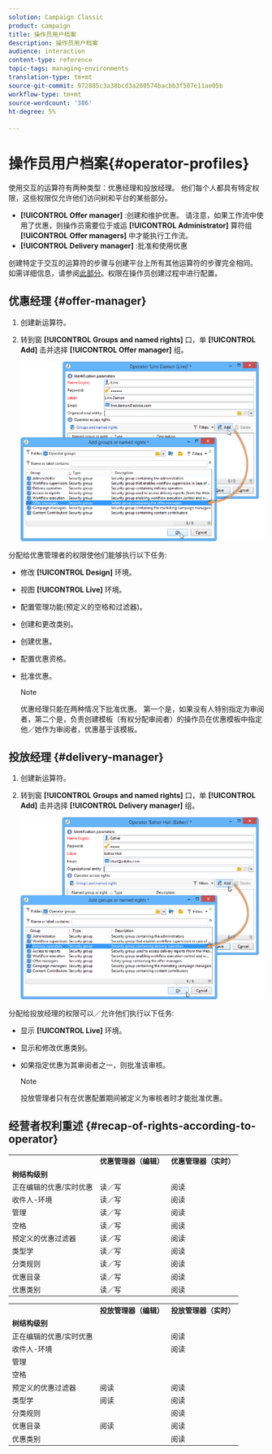 ```yaml
---
solution: Campaign Classic
product: campaign
title: 操作员用户档案
description: 操作员用户档案
audience: interaction
content-type: reference
topic-tags: managing-environments
translation-type: tm+mt
source-git-commit: 972885c3a38bcd3a260574bacbb3f507e11ae05b
workflow-type: tm+mt
source-wordcount: '386'
ht-degree: 5%

---
```



# 操作员用户档案{#operator-profiles}

使用交互的运算符有两种类型：优惠经理和投放经理。 他们每个人都具有特定权限，这些权限仅允许他们访问树和平台的某些部分。

* **[!UICONTROL Offer manager]** :创建和维护优惠。 请注意，如果工作流中使用了优惠，则操作员需要位于或运 **[!UICONTROL Administrator]** 算符组 **[!UICONTROL Offer managers]** 中才能执行工作流。
* **[!UICONTROL Delivery manager]** :批准和使用优惠

创建特定于交互的运算符的步骤与创建平台上所有其他运算符的步骤完全相同。 如需详细信息，请参阅[此部分](../../platform/using/access-management.md#creating-an-operator)。权限在操作员创建过程中进行配置。

## 优惠经理 {#offer-manager}

1. 创建新运算符。
1. 转到窗 **[!UICONTROL Groups and named rights]** 口，单 **[!UICONTROL Add]** 击并选择 **[!UICONTROL Offer manager]** 组。

   ![](assets/offer_operators_create_001.png)

分配给优惠管理者的权限使他们能够执行以下任务:

* 修改 **[!UICONTROL Design]** 环境。
* 视图 **[!UICONTROL Live]** 环境。
* 配置管理功能(预定义的空格和过滤器)。
* 创建和更改类别。
* 创建优惠。
* 配置优惠资格。
* 批准优惠。

   >[!NOTE]
   >
   >优惠经理只能在两种情况下批准优惠。 第一个是，如果没有人特别指定为审阅者，第二个是，负责创建模板（有权分配审阅者）的操作员在优惠模板中指定他／她作为审阅者，优惠基于该模板。

## 投放经理 {#delivery-manager}

1. 创建新运算符。
1. 转到窗 **[!UICONTROL Groups and named rights]** 口，单 **[!UICONTROL Add]** 击并选择 **[!UICONTROL Delivery manager]** 组。

   ![](assets/offer_operators_create_002.png)

分配给投放经理的权限可以／允许他们执行以下任务:

* 显示 **[!UICONTROL Live]** 环境。
* 显示和修改优惠类别。
* 如果指定优惠为其审阅者之一，则批准该审核。

   >[!NOTE]
   >
   >投放管理者只有在优惠配置期间被定义为审核者时才能批准优惠。

## 经营者权利重述 {#recap-of-rights-according-to-operator}

<table> 
 <tbody> 
  <tr> 
   <td> </td> 
   <td> <strong>优惠管理器（编辑）</strong><br /> </td> 
   <td> <strong>优惠管理器（实时）</strong><br /> </td> 
  </tr> 
  <tr> 
   <td> <strong>树结构级别</strong><br /> </td> 
   <td> </td> 
   <td> </td> 
  </tr> 
  <tr> 
   <td> 正在编辑的优惠/实时优惠<br /> </td> 
   <td> 读／写<br /> </td> 
   <td> 阅读<br /> </td> 
  </tr> 
  <tr> 
   <td> 收件人-环境<br /> </td> 
   <td> 读／写<br /> </td> 
   <td> 阅读<br /> </td> 
  </tr> 
  <tr> 
   <td> 管理<br /> </td> 
   <td> 读／写<br /> </td> 
   <td> 阅读<br /> </td> 
  </tr> 
  <tr> 
   <td> 空格<br /> </td> 
   <td> 读／写<br /> </td> 
   <td> 阅读<br /> </td> 
  </tr> 
  <tr> 
   <td> 预定义的优惠过滤器<br /> </td> 
   <td> 读／写<br /> </td> 
   <td> 阅读<br /> </td> 
  </tr> 
  <tr> 
   <td> 类型学<br /> </td> 
   <td> 读／写<br /> </td> 
   <td> 阅读<br /> </td> 
  </tr> 
  <tr> 
   <td> 分类规则<br /> </td> 
   <td> 读／写<br /> </td> 
   <td> 阅读<br /> </td> 
  </tr> 
  <tr> 
   <td> 优惠目录<br /> </td> 
   <td> 读／写<br /> </td> 
   <td> 阅读<br /> </td> 
  </tr> 
  <tr> 
   <td> 优惠类别<br /> </td> 
   <td> 读／写<br /> </td> 
   <td> 阅读<br /> </td> 
  </tr> 
 </tbody> 
</table>

<table> 
 <tbody> 
  <tr> 
   <td> </td> 
   <td> <strong>投放管理器（编辑）</strong><br /> </td> 
   <td> <strong>投放管理器（实时）</strong><br /> </td> 
  </tr> 
  <tr> 
   <td> <strong>树结构级别</strong><br /> </td> 
   <td> </td> 
   <td> </td> 
  </tr> 
  <tr> 
   <td> 正在编辑的优惠/实时优惠<br /> </td> 
   <td> </td> 
   <td> 阅读<br /> </td> 
  </tr> 
  <tr> 
   <td> 收件人-环境<br /> </td> 
   <td> </td> 
   <td> 阅读<br /> </td> 
  </tr> 
  <tr> 
   <td> 管理<br /> </td> 
   <td> </td> 
   <td> </td> 
  </tr> 
  <tr> 
   <td> 空格<br /> </td> 
   <td> </td> 
   <td> </td> 
  </tr> 
  <tr> 
   <td> 预定义的优惠过滤器<br /> </td> 
   <td> 阅读<br /> </td> 
   <td> 阅读<br /> </td> 
  </tr> 
  <tr> 
   <td> 类型学<br /> </td> 
   <td> 阅读<br /> </td> 
   <td> 阅读<br /> </td> 
  </tr> 
  <tr> 
   <td> 分类规则<br /> </td> 
   <td> </td> 
   <td> 阅读<br /> </td> 
  </tr> 
  <tr> 
   <td> 优惠目录<br /> </td> 
   <td> 阅读<br /> </td> 
   <td> 阅读<br /> </td> 
  </tr> 
  <tr> 
   <td> 优惠类别<br /> </td> 
   <td> </td> 
   <td> 阅读<br /> </td> 
  </tr> 
 </tbody> 
</table>

